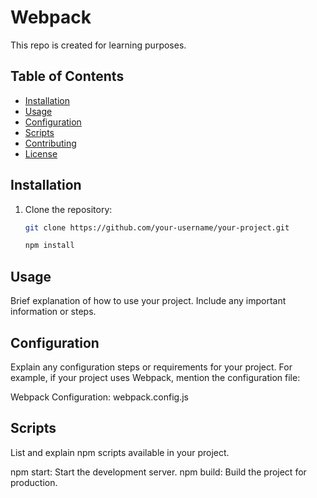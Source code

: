 # Webpack

This repo is created for learning purposes.

## Table of Contents

- [Installation](#installation)
- [Usage](#usage)
- [Configuration](#configuration)
- [Scripts](#scripts)
- [Contributing](#contributing)
- [License](#license)

## Installation

1. Clone the repository:

   ```bash
   git clone https://github.com/your-username/your-project.git
   ```
   ```bash
   npm install
   ```
## Usage
Brief explanation of how to use your project. Include any important information or steps.

## Configuration
Explain any configuration steps or requirements for your project. For example, if your project uses Webpack, mention the configuration file:

Webpack Configuration: webpack.config.js
## Scripts
List and explain npm scripts available in your project.

npm start: Start the development server.
npm build: Build the project for production.

